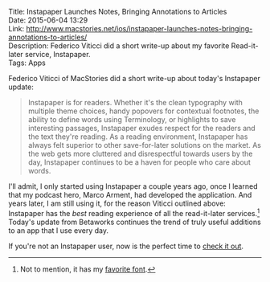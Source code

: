 Title: Instapaper Launches Notes, Bringing Annotations to Articles  
Date: 2015-06-04 13:29  
Link: http://www.macstories.net/ios/instapaper-launches-notes-bringing-annotations-to-articles/  
Description: Federico Viticci did a short write-up about my favorite Read-it-later service, Instapaper.  
Tags: Apps   

Federico Viticci of MacStories did a short write-up about today's Instapaper update:

> Instapaper is for readers. Whether it's the clean typography with multiple theme choices, handy popovers for contextual footnotes, the ability to define words using Terminology, or highlights to save interesting passages, Instapaper exudes respect for the readers and the text they're reading. As a reading environment, Instapaper has always felt superior to other save-for-later solutions on the market. As the web gets more cluttered and disrespectful towards users by the day, Instapaper continues to be a haven for people who care about words.

I'll admit, I only started using Instapaper a couple years ago, once I learned that my podcast hero, Marco Arment, had developed the application. And years later, I am still using it, for the reason Viticci outlined above: Instapaper has the *best* reading experience of all the read-it-later services.[^in] Today's update from Betaworks continues the trend of truly useful additions to an app that I use every day. 

If you're not an Instapaper user, now is the perfect time to [check it out][apple]. 

[^in]: Not to mention, it has my [favorite font][typography]. 

[apple]: https://itunes.apple.com/us/app/instapaper/id288545208?mt=8&at=1l3vx9s "Instapaper on the App Store"
[typography]: http://www.typography.com/fonts/ideal-sans/overview/ "Ideal Sans"